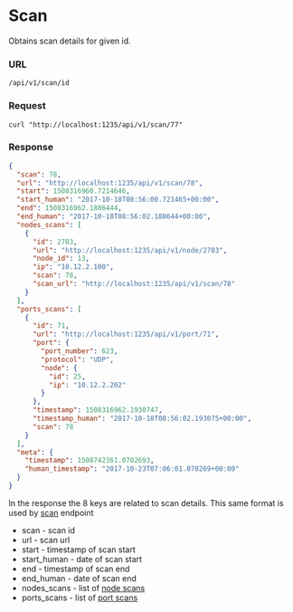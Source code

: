 # Scan

Obtains scan details for given id.

### URL

```
/api/v1/scan/id
```

### Request

```
curl "http://localhost:1235/api/v1/scan/77"
```

### Response

```json
{
  "scan": 78,
  "url": "http://localhost:1235/api/v1/scan/78",
  "start": 1508316960.7214646,
  "start_human": "2017-10-18T08:56:00.721465+00:00",
  "end": 1508316962.1886444,
  "end_human": "2017-10-18T08:56:02.188644+00:00",
  "nodes_scans": [
    {
      "id": 2703,
      "url": "http://localhost:1235/api/v1/node/2703",
      "node_id": 13,
      "ip": "10.12.2.100",
      "scan": 78,
      "scan_url": "http://localhost:1235/api/v1/scan/78"
    }
  ],
  "ports_scans": [
    {
      "id": 71,
      "url": "http://localhost:1235/api/v1/port/71",
      "port": {
        "port_number": 623,
        "protocol": "UDP",
        "node": {
          "id": 25,
          "ip": "10.12.2.202"
        }
      },
      "timestamp": 1508316962.1930747,
      "timestamp_human": "2017-10-18T08:56:02.193075+00:00",
      "scan": 78
    }
  ],
  "meta": {
    "timestamp": 1508742361.0702693,
    "human_timestamp": "2017-10-23T07:06:01.070269+00:00"
  }
}
```

In the response the 8 keys are related to scan details. This same format is used by [scan](scan.md) endpoint

* scan - scan id
* url - scan url
* start - timestamp of scan start
* start_human - date of scan start
* end - timestamp of scan end
* end_human - date of scan end
* nodes_scans - list of [node scans](nodes_scans.md)
* ports_scans - list of [port scans](ports_scans.md)
